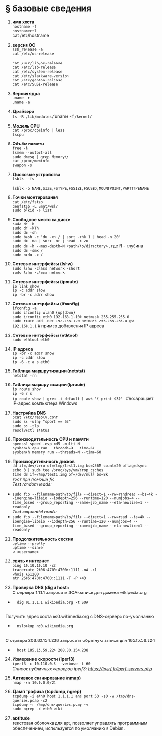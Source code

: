 # § базовые сведения

1) **имя хоста**
<br/>	`hostname -f`
<br/>	`hostnamectl`
<br/>	cat /etc/hostname

3) **версия ОС**
<br/>	`lsb_release -a`
<br/>	`cat /etc/os-release`  
<br/>	`cat /usr/lib/os-release`
<br/>	`cat /etc/lsb-release`
<br/>	`cat /etc/system-release`
<br/>	`cat /etc/slackware-version`
<br/>	`cat /etc/gentoo-release`
<br/>	`cat /etc/SuSE-release`

4) **Версия ядра**
<br/>	`uname -r`
<br/>	`uname -a`

5) **Драйвера**
<br/>	`ls -R /lib/modules/`'uname -r'`/kernel/`

6) **Модель CPU**
<br/>	`cat /proc/cpuinfo | less`
<br/>	`lscpu`

7) **Объём памяти**
<br/>	`free -h` 
<br/>	`lsmem --output-all`
<br/>	`sudo dmesg | grep Memory\: `
<br/>	`cat /proc/meminfo`
<br/>	`swapon -s`

8) **Дисковые устройства**
<br/>	`lsblk --fs`  
<br/>	`lsblk -o NAME,SIZE,FSTYPE,FSSIZE,FSUSED,MOUNTPOINT,PARTTYPENAME`

9) **Tочки монтирования**
<br/>	`cat /etc/fstab` 
<br/>	`genfstab -L /mnt/wsl/`
<br/>	`sudo blkid -o list`

10) **Свободное место на диске**
<br/>	`sudo df -h`
<br/>	`sudo df -kTh`
<br/>	`sudo du -sh`
<br/>	`sudo bash -c 'du -xh / | sort -rhk 1 | head -n 20' `
<br/>	`sudo du -ma | sort -nr | head -n 20`
<br/>	`sudo du -h --max-depth=N <path/to/directory>` , где N - глубина
<br/>	`sudo du -smx / `
<br/> `sudo ncdu -x / `

11) **Сетевые интерфейсы (lshw)**
<br/>	`sudo lshw -class network -short`
<br/>	`sudo lshw -class network`
12) **Сетевые интерфейсы (iproute)**
<br/>	`ip link show`
<br/>	`ip -c addr show`
<br/>	`ip -br -c addr show`
13) **Сетевые интерфейсы (ifconfig)**
<br/>	`ifconfig -a`
<br/>	`sudo ifconfig wlan0 {up|down} `
<br/>	`sudo ifconfig eth0 192.168.1.100 netmask 255.255.255.0`
<br/>	`sudo route add -net 192.168.1.0 netmask 255.255.255.0 gw 192.168.1.1`  # пример добавления IP адреса
14) **Cетевые интерфейсы (ethtool)**
<br/>	`sudo ethtool eth0`

15) **IP адреса**
<br/>	`ip -br -c addr show`
<br/>	`ip -c addr show`
<br/>	`ip -6 -c a s eth0`

16) **Таблица маршрутизации (netstat)**
<br/>	`netstat -rn`
17) **Таблица маршрутизации (iproute)**
<br/>	`ip route show`
<br/>	`ip -6 r s`
<br/>	`ip route show | grep -i default | awk '{ print $3}' ` #возвращает IP-адрес компьютера Windows

18) **Настройка DNS**
<br/>	`pcat /etc/resolv.conf`
<br/>	`sudo ss -ulnp "sport == 53"`
<br/>	`sudo ss -tlp`
<br/>	`resolvectl status`

19) **Производительность CPU и памяти**
<br/>	`openssl speed -evp md5 -multi N`
<br/>	`sysbench cpu run --threads=3 --time=60`
<br/>	`sysbench memory run --threads=N --time=60`

20) **Производительность дисков**
<br/>	`dd if=/dev/zero of=/tmp/test1.img bs=256M count=20 oflag=dsync`
<br/>	`echo 3 | sudo tee /proc/sys/vm/drop_caches`
<br/>	`time dd if=/tmp/test1.img of=/dev/null bs=8k`
<br/> *тест при помощи fio*
<br/> *Test random reads:*
- `sudo fio --filename=path/to/file --direct=1 --rw=randread --bs=4k --ioengine=libaio --iodepth=256 --runtime=120 --numjobs=4 --time_based --group_reporting --name=job_name --eta-newline=1 --readonly`
<br/> *Test sequential reads:*
- `sudo fio --filename=path/to/file --direct=1 --rw=read --bs=4k --ioengine=libaio --iodepth=256 --runtime=120 --numjobs=4 --time_based --group_reporting --name=job_name --eta-newline=1 --readonly`

21) **Продолжительность сессии**
<br/>	`uptime --pretty`
<br/>	`uptime --since`
<br/>	`w <username>`

22) **связь с интернет**
<br/>	`ping 10.10.10.10 -c2`
<br/>	`traceroute 2606:4700:4700::1111 -nA -q1`
<br/>	`whois AS1200`
<br/>	`mtr 2606:4700:4700::1111 -T -P 443`

23) **Проверка DNS (dig и host):**
<br/>	С сервера 1.1.1.1 запросить SOA-запись для домена wikipedia.org
-		dig @1.1.1.1 wikipedia.org -t SOA
<br/>	Получить адрес хоста ns0.wikimedia.org с DNS-сервера по-умолчанию
-		nslookup ns0.wikimedia.org
<br/>	С сервера 208.80.154.238 запросить обратную запись для 185.15.58.224
-		host 185.15.59.224 208.80.154.238

24) **Измерение скорости (iperf3)**
<br/>	`iperf3 -c 10.110.0.3 --verbose -t 60`
<br/>  *Список публичных серверов iperf3: https://iperf.fr/iperf-servers.php*

26) **Активное сканирование (nmap)**
<br/>	`nmap -sn 10.0.0.0/24`

28) **Дамп трафика (tcpdump, ngrep)**
<br/>	`tcpdump -i eth0 host 1.1.1.1 and port 53 -s0 -w /tmp/dns-queries.pcap -c2`
<br/>	`tcpdump -r /tmp/dns-queries.pcap -v`
<br/>	`sudo ngrep -d eth0 wiki`

29) **aptitude**
<br/> текстовая оболочка для apt, позволяет управлять программным обеспечением, используется по умолчанию в Debian.
